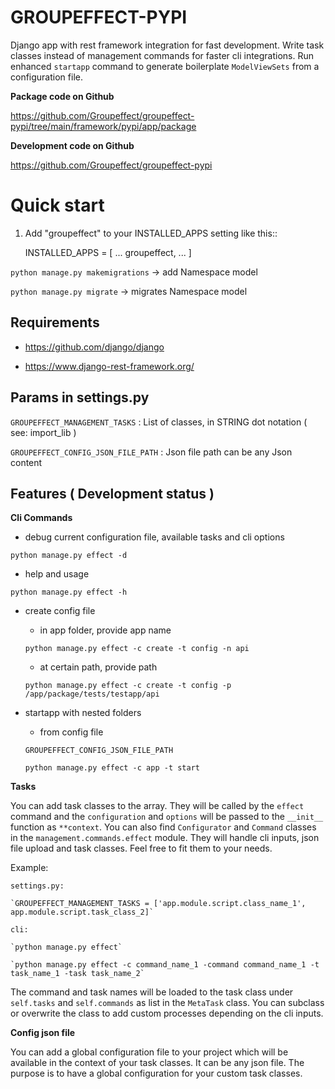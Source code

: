 # GROUPEFFECT-PYPI

Django app with rest framework integration for fast development.
Write task classes instead of management commands for faster cli integrations.
Run enhanced `startapp` command to generate boilerplate `ModelViewSets` from a configuration file.

**Package code on Github**

https://github.com/Groupeffect/groupeffect-pypi/tree/main/framework/pypi/app/package

**Development code on Github**

https://github.com/Groupeffect/groupeffect-pypi


# Quick start

1. Add "groupeffect" to your INSTALLED_APPS setting like this::

    INSTALLED_APPS = [ 
        ... 
        groupeffect,
        ...
    ]

`python manage.py makemigrations` -> add Namespace model 

`python manage.py migrate` -> migrates Namespace model 


## Requirements

- https://github.com/django/django

- https://www.django-rest-framework.org/

## Params in settings.py

`GROUPEFFECT_MANAGEMENT_TASKS` : List of classes, in STRING dot notation ( see: import_lib ) 

`GROUPEFFECT_CONFIG_JSON_FILE_PATH` : Json file path can be any Json content 

## Features ( Development status )

**Cli Commands**

- debug current configuration file, available tasks and cli options 

`python manage.py effect -d`

- help and usage

`python manage.py effect -h`

- create config file
    
    - in app folder, provide app name  
    
    `python manage.py effect -c create -t config -n api`
    
    - at certain path, provide path
    
    `python manage.py effect -c create -t config -p /app/package/tests/testapp/api`

- startapp with nested folders

    - from config file

    `GROUPEFFECT_CONFIG_JSON_FILE_PATH`

    `python manage.py effect -c app -t start`


**Tasks** 

You can add task classes to the array. They will be called by the `effect` command and the `configuration` and `options` will be passed to the `__init__` function as `**context`. You can also find `Configurator` and `Command` classes in the `management.commands.effect` module. They will handle cli inputs, json file upload and task classes. Feel free to fit them to your needs.

Example: 

    settings.py:

    `GROUPEFFECT_MANAGEMENT_TASKS = ['app.module.script.class_name_1', app.module.script.task_class_2]`

    cli:

    `python manage.py effect`

    `python manage.py effect -c command_name_1 -command command_name_1 -t task_name_1 -task task_name_2`

The command and task names will be loaded to the task class under `self.tasks` and `self.commands` as list in the `MetaTask` class. You can subclass or overwrite the class to add custom processes depending on the cli inputs.

**Config json file**

You can add a global configuration file to your project which will be available in the
context of your task classes. It can be any json file. The purpose is to have a global
configuration for your custom task classes.

